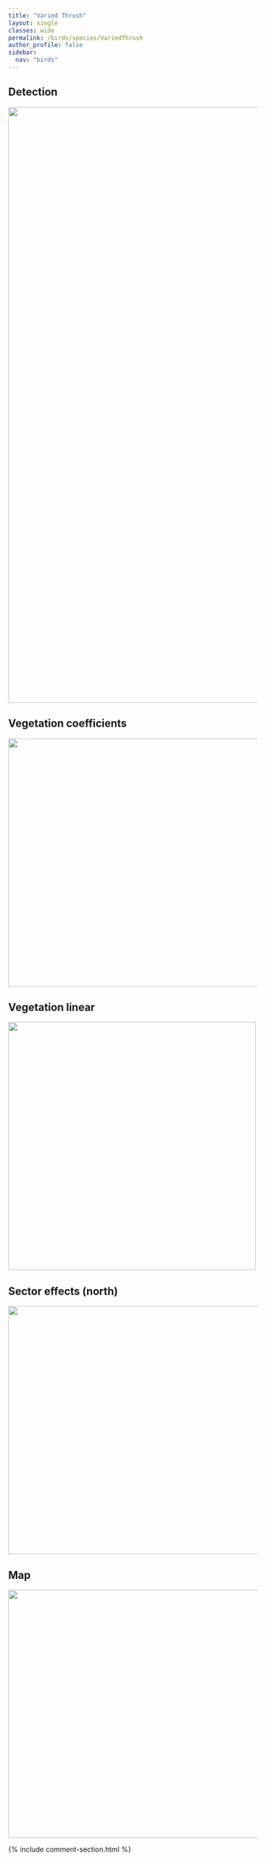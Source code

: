 ```yaml
---
title: "Varied Thrush"
layout: single
classes: wide
permalink: /birds/species/VariedThrush
author_profile: false
sidebar:
  nav: "birds"
---
```


<h2>Detection</h2>

<a href="https://drive.google.com/uc?export=view&id=19f7fOI4oBYQLscn1wWhiXvUB4QGQD2rz">
<img src="https://drive.google.com/uc?export=view&id=19f7fOI4oBYQLscn1wWhiXvUB4QGQD2rz" height = "1200" width = "800">
</a>

<h2>Vegetation coefficients</h2>

<a href="https://drive.google.com/uc?export=view&id=1z1wX0xo9SqqF5iekx5LeSpPiHY0VUGVY">
<img src="https://drive.google.com/uc?export=view&id=1z1wX0xo9SqqF5iekx5LeSpPiHY0VUGVY" height = "500" width = "1000">
</a>

<h2>Vegetation linear</h2>

<a href="https://drive.google.com/uc?export=view&id=1U2CO1vKaJqmGQkiHI3lPYDrAz4JZ-EGU">
<img src="https://drive.google.com/uc?export=view&id=1U2CO1vKaJqmGQkiHI3lPYDrAz4JZ-EGU" height = "500" width = "500">
</a>

<h2>Sector effects (north)</h2>

<a href="https://drive.google.com/uc?export=view&id=1FhXtUdNCujDYW_Gl9DqWISSz_UaudOjE">
<img src="https://drive.google.com/uc?export=view&id=1FhXtUdNCujDYW_Gl9DqWISSz_UaudOjE" height = "500" width = "1000">
</a>

<h2>Map</h2>

<a href="https://drive.google.com/uc?export=view&id=1Al7wXFmNSpfJr0O8H3M2x4_khsjuq5Dj">
<img src="https://drive.google.com/uc?export=view&id=1Al7wXFmNSpfJr0O8H3M2x4_khsjuq5Dj" height = "500" width = "1500">
</a>

{% include comment-section.html %}
